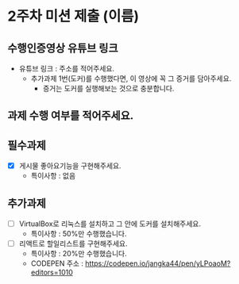 # 2주차 미션 제출 (이름)

## 수행인증영상 유튜브 링크

* 유튜브 링크 : 주소를 적어주세요.
  * 추가과제 1번(도커)를 수행했다면, 이 영상에 꼭 그 증거를 담아주세요.
    * 증거는 도커를 실행해보는 것으로 충분합니다.

## 과제 수행 여부를 적어주세요.
## 필수과제
- [x] 게시물 좋아요기능을 구현해주세요.
  - 특이사항 : 없음

## 추가과제
- [ ] VirtualBox로 리눅스를 설치하고 그 안에 도커를 설치해주세요.
  - 특이사항 : 50%만 수행했습니다.
- [ ] 리액트로 할일리스트를 구현해주세요.
  - 특이사항 : 20%만 수행했습니다.
  - CODEPEN 주소 : https://codepen.io/jangka44/pen/yLPoaoM?editors=1010
